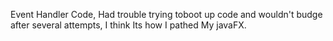 Event Handler Code, Had trouble trying toboot up code and wouldn't budge after several attempts, I think Its how I pathed My javaFX. 
